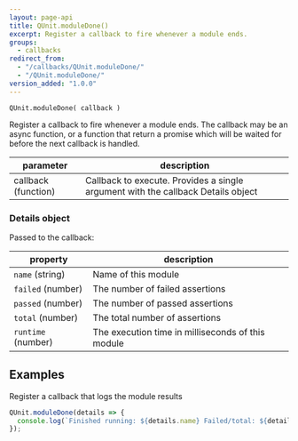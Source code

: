 ```yaml
---
layout: page-api
title: QUnit.moduleDone()
excerpt: Register a callback to fire whenever a module ends.
groups:
  - callbacks
redirect_from:
  - "/callbacks/QUnit.moduleDone/"
  - "/QUnit.moduleDone/"
version_added: "1.0.0"
---
```


`QUnit.moduleDone( callback )`

Register a callback to fire whenever a module ends. The callback may be an async function, or a function that return a promise which will be waited for before the next callback is handled.

| parameter | description |
|-----------|-------------|
| callback (function) | Callback to execute. Provides a single argument with the callback Details object |

### Details object

Passed to the callback:

| property | description |
|-----------|-------------|
| `name` (string) | Name of this module |
| `failed` (number) | The number of failed assertions |
| `passed` (number) | The number of passed assertions |
| `total` (number) | The total number of assertions |
| `runtime` (number) | The execution time in milliseconds of this module |

## Examples

Register a callback that logs the module results

```js
QUnit.moduleDone(details => {
  console.log(`Finished running: ${details.name} Failed/total: ${details.failed}/${details.total}`);
});
```
